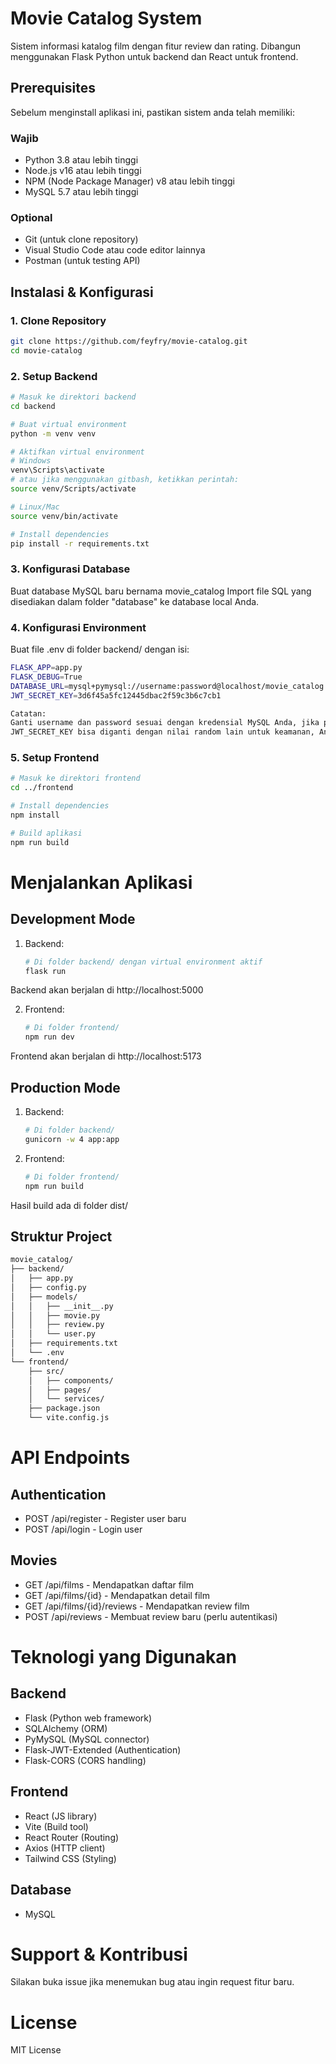 # Movie Catalog System
Sistem informasi katalog film dengan fitur review dan rating. Dibangun menggunakan Flask Python untuk backend dan React untuk frontend.

## Prerequisites
Sebelum menginstall aplikasi ini, pastikan sistem anda telah memiliki:

### Wajib
- Python 3.8 atau lebih tinggi
- Node.js v16 atau lebih tinggi
- NPM (Node Package Manager) v8 atau lebih tinggi  
- MySQL 5.7 atau lebih tinggi

### Optional
- Git (untuk clone repository)
- Visual Studio Code atau code editor lainnya
- Postman (untuk testing API)

## Instalasi & Konfigurasi

### 1. Clone Repository
```bash
git clone https://github.com/feyfry/movie-catalog.git
cd movie-catalog
```

### 2. Setup Backend
```bash
# Masuk ke direktori backend
cd backend

# Buat virtual environment
python -m venv venv

# Aktifkan virtual environment
# Windows
venv\Scripts\activate
# atau jika menggunakan gitbash, ketikkan perintah:
source venv/Scripts/activate

# Linux/Mac
source venv/bin/activate

# Install dependencies
pip install -r requirements.txt
```

### 3. Konfigurasi Database

Buat database MySQL baru bernama movie_catalog
Import file SQL yang disediakan dalam folder "database" ke database local Anda.

### 4. Konfigurasi Environment
Buat file .env di folder backend/ dengan isi:
```bash
FLASK_APP=app.py
FLASK_DEBUG=True
DATABASE_URL=mysql+pymysql://username:password@localhost/movie_catalog
JWT_SECRET_KEY=3d6f45a5fc12445dbac2f59c3b6c7cb1

Catatan:
Ganti username dan password sesuai dengan kredensial MySQL Anda, jika passwordnya kosong, cukup kosongkan saja sebelum simbol @
JWT_SECRET_KEY bisa diganti dengan nilai random lain untuk keamanan, Anda bisa gunakan key tersebut jika mau.
```

### 5. Setup Frontend
```bash
# Masuk ke direktori frontend
cd ../frontend

# Install dependencies
npm install

# Build aplikasi
npm run build
```

# Menjalankan Aplikasi
## Development Mode
1. Backend:
   ```bash
   # Di folder backend/ dengan virtual environment aktif
   flask run
   ```
Backend akan berjalan di http://localhost:5000

2. Frontend:
   ```bash
   # Di folder frontend/
   npm run dev
   ```
Frontend akan berjalan di http://localhost:5173

## Production Mode
1. Backend:
   ```bash
   # Di folder backend/
   gunicorn -w 4 app:app
   ```
   
2. Frontend:
   ```bash
   # Di folder frontend/
   npm run build
   ```
Hasil build ada di folder dist/

## Struktur Project
```bash
movie_catalog/
├── backend/
│   ├── app.py
│   ├── config.py
│   ├── models/
│   │   ├── __init__.py
│   │   ├── movie.py
│   │   ├── review.py
│   │   └── user.py
│   ├── requirements.txt
│   └── .env
└── frontend/
    ├── src/
    │   ├── components/
    │   ├── pages/
    │   └── services/
    ├── package.json
    └── vite.config.js
```


# API Endpoints
## Authentication
- POST /api/register - Register user baru
- POST /api/login - Login user

## Movies
- GET /api/films - Mendapatkan daftar film
- GET /api/films/{id} - Mendapatkan detail film
- GET /api/films/{id}/reviews - Mendapatkan review film
- POST /api/reviews - Membuat review baru (perlu autentikasi)

# Teknologi yang Digunakan
## Backend
- Flask (Python web framework)
- SQLAlchemy (ORM)
- PyMySQL (MySQL connector)
- Flask-JWT-Extended (Authentication)
- Flask-CORS (CORS handling)

## Frontend
- React (JS library)
- Vite (Build tool)
- React Router (Routing)
- Axios (HTTP client)
- Tailwind CSS (Styling)

## Database
- MySQL

# Support & Kontribusi
Silakan buka issue jika menemukan bug atau ingin request fitur baru.

# License
MIT License
